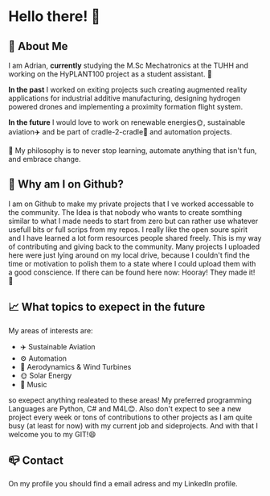 
# Hello there! 👋

##  🎢 About Me 

I am Adrian, __currently__ studying the M.Sc Mechatronics at the TUHH and working on the HyPLANT100 project as a student assistant. 🔭

__In the past__ I worked on exiting projects such creating augmented reality applications for industrial additive manufacturing, designing hydrogen powered drones and implementing a proximity formation flight system. 

__In the future__ I would love to work on renewable energies🌞, sustainable aviation✈️ and be part of cradle-2-cradle🔄  and automation projects.

🌱 My philosophy is to never stop learning, automate anything that isn't fun, and embrace change.

## 🤔 Why am I on Github?

I am on Github to make my private projects that I ve worked accessable to the community. The Idea is that nobody who wants to create somthing similar 
to what I made needs to start from zero but can rather use whatever usefull bits or full scrips from my repos. I really like the open soure spirit and I have learned a lot form resources people shared freely. This is my way of contributing and giving back to the community. Many projects I uploaded here were just lying around on my local drive, because I couldn't find the time or motivation to polish them to a state where I could upload them with a good conscience. If there can be found here now: Hooray! They made it! 🎉

## 📈 What topics to exepect in the future

My areas of interests are: 

- ✈️ Sustainable Aviation
- ⚙️ Automation 
- 💨 Aerodynamics & Wind Turbines 
- 🌞 Solar Energy 
- 🎹 Music 


so exepect anything realeated to these areas! My preferred programming Languages are Python, C# and M4L😊.
Also don't expect to see a new project every week or tons of contributions to other projects as I am quite busy (at least for now) with my current job and sideprojects. And with that I welcome you to my GIT!😄

## 📪 Contact 

On my profile you should find a email adress and my LinkedIn profile. 
